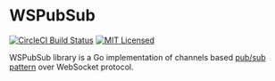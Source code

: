# WSPubSub

[![CircleCI Build Status](https://circleci.com/gh/kpeu3i/wspubsub.svg?style=shield)](https://circleci.com/gh/kpeu3i/wspubsub)
[![MIT Licensed](https://img.shields.io/badge/license-MIT-blue.svg)](https://raw.githubusercontent.com/kpeu3i/wspubsub/master/LICENSE.md)

WSPubSub library is a Go implementation of channels based [pub/sub pattern](https://en.wikipedia.org/wiki/Publish%E2%80%93subscribe_pattern) over WebSocket protocol.
